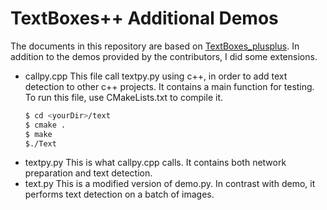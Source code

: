 
# TextBoxes++ Additional Demos
The documents in this repository are based on [TextBoxes_plusplus][tbpp]. In addition to the demos provided by the contributors, I did some extensions.

  - callpy.cpp
    This file call textpy.py using c++, in order to add text detection to other c++ projects.
    It contains a main function for testing. 
    To run this file, use CMakeLists.txt to compile it.
    ```sh
    $ cd <yourDir>/text
    $ cmake .
    $ make
    $./Text
    ```
  - textpy.py
    This is what callpy.cpp calls. It contains both network preparation and text detection.
  - text.py
    This is a modified version of demo.py. 
    In contrast with demo, it performs text detection on a batch of images.

   [tbpp]:<https://github.com/MhLiao/TextBoxes_plusplus.git>
